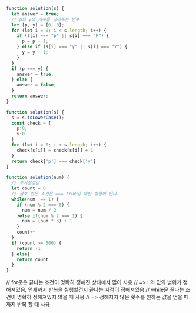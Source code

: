 ~~~js
function solution(s) {
  let answer = true;
  // p와 y의 개수를 담아주는 변수
  let [p, y] = [0, 0];
  for (let i = 0; i < s.length; i++) {
    if (s[i] === "p" || s[i] === "P") {
      p = p + 1;
    } else if (s[i] === "y" || s[i] === "Y") {
      y = y + 1;
    }
  }
  if (p === y) {
    answer = true;
  } else {
    answer = false;
  }
  return answer;
}
~~~

~~~js
function solution(s) {
  s = s.toLowerCase();
  const check = {
    p:0,
    y:0
  }
  for (let i = 0; i < s.length; i++) {
    check[s[i]] = check[s[i]] + 1
  }
  return check['p'] === check['y']
}
~~~

~~~js
function solution(num) {
  // 초기설정값
  let count = 0
  // 괄호 안은 조건문 === true일 때만 실행이 된다.
  while(num !== 1) {
    if (num % 2 === 0) {
      num = num / 2
    }else if(num % 2 === 1) {
      num = (num * 3) + 1
    }
    count++
  }
  if (count >= 500) {
    return -1
  } else{
    return count
  }
}
~~~

// for문은 끝나는 조건이 명확히 정해진 상태에서 많이 사용 
// => i 의 값의 범위가 정해져있음, 언제까지 반복을 실행할건지 끝나는 지점이 정해져있음
// while문 끝나는 조건이 명확히 정해져있지 않을 때 사용 
// => 정해지지 않은 횟수를 원하는 값을 얻을 때 까지 반복 할 때 사용